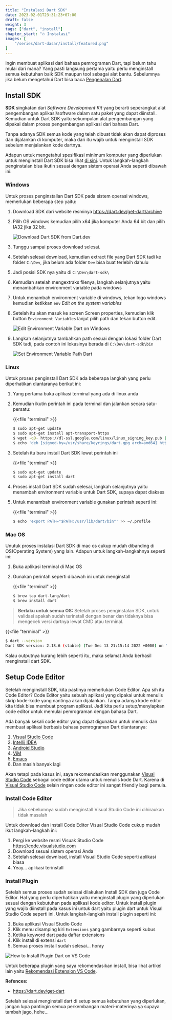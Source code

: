 ```yaml
---
title: "Instalasi Dart SDK"
date: 2023-02-01T23:31:23+07:00
draft: false
weight: 3
tags: ["dart", "install"]
chapter_start: "🔥 Instalasi"
images: [
    "/series/dart-dasar/install/featured.png"
]
---
```


Ingin membuat aplikasi dari bahasa pemrograman Dart, tapi belum tahu mulai dari mana? Yang pasti langsung pertama yaitu perlu menginstall semua kebutuhan baik SDK maupun tool sebagai alat bantu. Sebelumnya jika belum mengetahui Dart bisa baca [Pengenalan Dart](/series/dart-dasar/1-pengenalan/).

## Install SDK

**SDK** singkatan dari *Software Development Kit* yang berarti seperangkat alat pengembangan aplikasi/software dalam satu paket yang dapat diinstall. Kemudian untuk Dart SDK yaitu sekumpulan alat pengembangan yang dipakai dalam proses pengembangan aplikasi dari bahasa Dart. 

Tanpa adanya SDK semua kode yang telah dibuat tidak akan dapat diproses dan dijalankan di komputer, maka dari itu wajib untuk menginstall SDK sebelum menjalankan kode dartnya. 

Adapun untuk mengetahui spesifikasi minimum komputer yang diperlukan untuk menginstall Dart SDK bisa lihat [di sini](https://dart.dev/get-dart#system-requirements). Untuk langkah-langkah penginstalan bisa ikutin sesuai dengan sistem operasi Anda seperti dibawah ini:

### Windows

Untuk proses penginstallan Dart SDK pada sistem operasi windows, memerlukan beberapa step yaitu:

1. Download SDK dari website resminya https://dart.dev/get-dart/archive
1. Pilih OS windows kemudian pilih x64 jika komputer Anda 64 bit dan pilih IA32 jika 32 bit.
    
    ![Download Dart SDK from Dart.dev](/series/dart-dasar/install/download_sdk.png)
1. Tunggu sampai proses download selesai.
1. Setelah selesai download, kemudian extract file yang Dart SDK tadi ke folder `C:\Dev`, jika belum ada folder `Dev` bisa buat terlebih dahulu
1. Jadi posisi SDK nya yaitu di `C:\Dev\dart-sdk\`
1. Kemudian setelah mengextraks filenya, langkah selanjutnya yaitu menambahkan environment variable pada windows
1. Untuk menambah environment variable di windows, tekan logo windows kemudian ketikkan `env` *Edit on the system variables*
1. Setelah itu akan masuk ke screen Screen properties, kemudian klik button `Environment Variables` lanjut pilih path dan tekan button edit.

    ![Edit Environment Variable Dart on Windows](/series/dart-dasar/install/env1.jpeg)
1. Langkah selanjutnya tambahkan path sesuai dengan lokasi folder Dart SDK tadi, pada contoh ini lokasinya berada di `C:\Dev\dart-sdk\bin`

    ![Set Environment Variable Path Dart](/series/dart-dasar/install/env2.jpeg)
    
### Linux

Untuk proses penginstall Dart SDK ada beberapa langkah yang perlu diperhatikan diantaranya berikut ini:

1. Yang pertama buka aplikasi terminal yang ada di linux anda
1. Kemudian ikutin perintah ini pada terminal dan jalankan secara satu-persatu:

    {{<file "terminal" >}}
    ```bash
    $ sudo apt-get update
    $ sudo apt-get install apt-transport-https
    $ wget -qO- https://dl-ssl.google.com/linux/linux_signing_key.pub | sudo gpg --dearmor -o /usr/share/keyrings/dart.gpg
    $ echo 'deb [signed-by=/usr/share/keyrings/dart.gpg arch=amd64] https://storage.googleapis.com/download.dartlang.org/linux/debian stable main' | sudo tee /etc/apt/sources.list.d/dart_stable.list
    ```

1. Setelah itu baru install Dart SDK lewat perintah ini

    {{<file "terminal" >}}
    ```bash
    $ sudo apt-get update
    $ sudo apt-get install dart
    ```
1. Proses install Dart SDK sudah selesai, langkah selanjutnya yaitu menambah environment variable untuk Dart SDK, supaya dapat diakses
1. Untuk menambah environment variable gunakan perintah seperti ini:

    {{<file "terminal" >}}
    ```bash
    $ echo 'export PATH="$PATH:/usr/lib/dart/bin"' >> ~/.profile
    ```

### Mac OS

Unutuk proses instalasi Dart SDK di mac os cukup mudah dibanding di OS(Operating System) yang lain. Adapun untuk langkah-langkahnya seperti ini:

1. Buka aplikasi terminal di Mac OS
1. Gunakan perintah seperti dibawah ini untuk menginstall
    
    {{<file "terminal" >}}
    ```bash
    $ brew tap dart-lang/dart
    $ brew install dart
    ```

> **Berlaku untuk semua OS:** Setelah proses penginstalan SDK, untuk validasi apakah sudah terinstall dengan benar dan tidaknya bisa mengecek versi dartnya lewat CMD atau terminal.

{{<file "terminal" >}}
```bash
$ dart --version
Dart SDK version: 2.18.6 (stable) (Tue Dec 13 21:15:14 2022 +0000) on "macos_arm64"
```

Kalau outputnya kurang lebih seperti itu, maka selamat Anda berhasil menginstall dart SDK.

## Setup Code Editor

Setelah menginstall SDK, kita pastinya memerlukan Code Editor. Apa sih itu Code Editor? Code Editor yaitu sebuah aplikasi yang dipakai untuk menulis skrip kode-kode yang nantinya akan dijalankan. Tanpa adanya kode editor kita tidak bisa membuat program aplikasi. Jadi kita perlu setup/menyiapkan code editor untuk memulai pemrograman dengan bahasa Dart.

Ada banyak sekali code editor yang dapat digunakan untuk menulis dan membuat aplikasi berbasis bahasa pemrograman Dart diantaranya:

1. [Visual Studio Code](https://code.visualstudio.com)
1. [Intellij IDEA](https://www.jetbrains.com/idea/)
1. [Android Studio](https://developer.android.com/studio)
1. [ViM](https://www.vim.org)
1. [Emacs](https://www.gnu.org/software/emacs/)
1. Dan masih banyak lagi

Akan tetapi pada kasus ini, saya rekomendasikan menggunakan [Visual Studio Code](https://code.visualstudio.com) sebagai code editor utama untuk menulis kode Dart. Karena di [Visual Studio Code](https://code.visualstudio.com) selain ringan code editor ini sangat friendly bagi pemula.

### Install Code Editor

> Jika sebelumnya sudah menginstall Visual Studio Code ini dihiraukan tidak masalah

Untuk download dan install Code Editor Visual Studio Code cukup mudah ikut langkah-langkah ini:

1. Pergi ke website resmi Visuak Studio Code https://code.visualstudio.com
1. Download sesuai sistem operasi Anda
1. Setelah selesai download, install Visual Studio Code seperti aplikasi biasa
1. Yeay... aplikasi terinstall

### Install Plugin

Setelah semua proses sudah selesai dilakukan Install SDK dan juga Code Editor. Hal yang perlu diperhatikan yaitu menginstall plugin yang diperlukan sesuai dengan kebutuhan pada aplikasi kode editor. Untuk install plugin yang wajib diinstall pada kasus ini untuk dart yaitu plugin dart untuk Visual Studio Code seperti ini. Untuk langkah-langkah install plugin seperti ini:

1. Buka aplikasi Visual Studio Code
1. Klik menu disamping kiri `Extensions` yang gambarnya seperti kubus
1. Ketika keyword dart pada daftar extensions
1. Klik install di extensi `dart`
1. Semua proses install sudah selesai... horay

![How to Install Plugin Dart on VS Code](/series/dart-dasar/install/install_plugin.png)

Untuk beberapa plugin yang saya rekomendasikan install, bisa lihat artikel lain yaitu [Rekomendasi Extension VS Code](/post/rekomendasi-extension-theme-font-vscode/).

**Refences:**

- https://dart.dev/get-dart

Setelah selesai menginstall dart di setup semua kebutuhan yang diperlukan, jangan lupa pantingin semua perkembangan materi-materinya ya supaya tambah jago, hehe...
